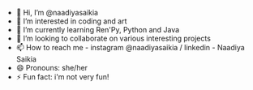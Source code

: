- 👋 Hi, I’m @naadiyasaikia
- 👀 I’m interested in coding and art
- 🌱 I’m currently learning Ren'Py, Python and Java
- 💞️ I’m looking to collaborate on various interesting projects
- 📫 How to reach me - instagram @naadiyasaikia / linkedin - Naadiya Saikia
- 😄 Pronouns: she/her
- ⚡ Fun fact: i'm not very fun!

<!---
naadiyasaikia/naadiyasaikia is a ✨ special ✨ repository because its `README.md` (this file) appears on your GitHub profile.
You can click the Preview link to take a look at your changes.
--->
